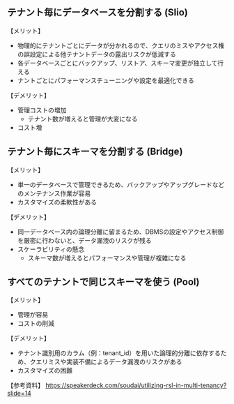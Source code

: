 ## テナント毎にデータベースを分割する (Slio)

【メリット】
- 物理的にテナントごとにデータが分かれるので、クエリのミスやアクセス権の誤設定による他テナントデータの露出リスクが低減する
-  各データベースごとにバックアップ、リストア、スキーマ変更が独立して行える
-  ナントごとにパフォーマンスチューニングや設定を最適化できる
 
【デメリット】
- 管理コストの増加
  - テナント数が増えると管理が大変になる
- コスト増

## テナント毎にスキーマを分割する (Bridge)

【メリット】
- 単一のデータベースで管理できるため、バックアップやアップグレードなどのメンテナンス作業が容易
- カスタマイズの柔軟性がある

【デメリット】
- 同一データベース内の論理分離に留まるため、DBMSの設定やアクセス制御を厳密に行わないと、データ漏洩のリスクが残る
- スケーラビリティの懸念
  - スキーマ数が増えるとパフォーマンスや管理が複雑になる

##  すべてのテナントで同じスキーマを使う (Pool)

【メリット】
- 管理が容易
- コストの削減

【デメリット】
- テナント識別用のカラム（例：tenant_id）を用いた論理的分離に依存するため、クエリミスや実装不備によるデータ漏洩のリスクがある
- カスタマイズの困難

【参考資料】
https://speakerdeck.com/soudai/utilizing-rsl-in-multi-tenancy?slide=14
